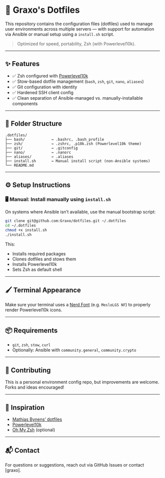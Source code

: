 # 🚀 Graxo's Dotfiles

This repository contains the configuration files (dotfiles) used to manage user environments across multiple servers — with support for automation via Ansible or manual setup using a `install.sh` script.

> Optimized for speed, portability, Zsh (with Powerlevel10k).

---

## ✨ Features

- ✅ Zsh configured with [Powerlevel10k](https://github.com/romkatv/powerlevel10k)
- ✅ Stow-based dotfile management (`bash`, `zsh`, `git`, `nano`, `aliases`)
- ✅ Git configuration with identity
- ✅ Hardened SSH client config
- ✅ Clean separation of Ansible-managed vs. manually-installable components

---

## 📁 Folder Structure

```
.dotfiles/
├── bash/            → .bashrc, .bash_profile
├── zsh/             → .zshrc, .p10k.zsh (Powerlevel10k theme)
├── git/             → .gitconfig
├── nano/            → .nanorc
├── aliases/         → .aliases
├── install.sh       → Manual install script (non-Ansible systems)
└── README.md
```

---

## ⚙️ Setup Instructions

### 🖥️ Manual: Install manually using `install.sh`

On systems where Ansible isn’t available, use the manual bootstrap script:

```bash
git clone git@github.com:Graxo/dotfiles.git ~/.dotfiles
cd ~/.dotfiles
chmod +x install.sh
./install.sh
```

This:
- Installs required packages
- Clones dotfiles and stows them
- Installs Powerlevel10k
- Sets Zsh as default shell

---

## 🖌 Terminal Appearance

Make sure your terminal uses a [Nerd Font](https://github.com/ryanoasis/nerd-fonts) (e.g. `MesloLGS NF`) to properly render Powerlevel10k icons.

---

## 📦 Requirements

- `git`, `zsh`, `stow`, `curl`
- Optionally: Ansible with `community.general`, `community.crypto`

---

## 🤝 Contributing

This is a personal environment config repo, but improvements are welcome. Forks and ideas encouraged!

---

## 🧠 Inspiration

- [Mathias Bynens’ dotfiles](https://github.com/mathiasbynens/dotfiles)
- [Powerlevel10k](https://github.com/romkatv/powerlevel10k)
- [Oh My Zsh](https://github.com/ohmyzsh/ohmyzsh) (optional)

---

## 📬 Contact

For questions or suggestions, reach out via GitHub Issues or contact [graxo].
